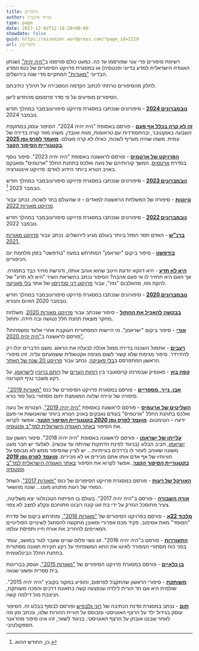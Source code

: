 ```yaml
---
title: סיפורים
author: נמרוד איזנברג
type: page
date: 2017-12-02T12:18:28+00:00
showdate: false
guid: https://aizenimr.wordpress.com/?page_id=2229
url: /סיפורים
---
```

רשימת סיפורים פרי עטי שפורסמו עד כה. כמעט כולם פורסמו ב["היה יהיה"](http://annual.sf-f.org.il) (שנתון האגודה הישראלית למדע בדיוני ופנטסיה) או במסגרת פרויקט הסיפורים של כנס המדע הבדיוני ["מאורות"](https://meorot.sf-f.org.il) המתקיים מדי שנה בירושלים.

לחלק מהסיפורים טרחתי לכתוב הקדמה המסבירה על תהליך כתיבתם.

הסיפורים מופיעים על פי סדר פרסומם מהחדש לישן.

**[נובמברונים 2024](post/2024-11-30-נובמברונים-2024.md)** - סיפורונים שנכתבו במסגרת פרויקט סיפורונובמבר במהלך חודש נובמבר 2024.

**[זה לא קרה בכלל אף פעם](post/2025-04-24-זה-לא-קרה-בכלל-אף-פעם.md)** - פורסם באסופת "היה יהיה 2024". *הסיפור עוסק במתקפת השבעה באוקטובר, ובהתמודדות עם טראומות, מוות ואובדן.* משהו מוזר קורה בדירה של עמית. משהו שהיה מעדיף לשכוח, כאילו לא קרה מעולם. **[מועמד לפרס גפן 2025 בקטגוריית הסיפור הקצר](https://geffen.sf-f.org.il/geffen_2022/%d7%9e%d7%95%d7%a2%d7%9e%d7%93%d7%99-%d7%a9%d7%9c%d7%91-%d7%91-%d7%9c%d7%a4%d7%a8%d7%a1-%d7%92%d7%a4%d7%9f-2025/)**.

**[הפרויקט של ארטמיס](/2024/2/29/2024-29-02-%D7%94%D7%A4%D7%A8%D7%95%D7%99%D7%A7%D7%98-%D7%A9%D7%9C-%D7%90%D7%A8%D7%98%D7%9E%D7%99%D7%A1-%D7%A1%D7%99%D7%A4%D7%95%D7%A8/)** - פורסם לראשונה באסופת "היה יהיה 2023". סיפור נוסף בסדרת [ארטמיס](/2020/08/15/%D7%94%D7%A9%D7%9C%D7%99%D7%98%D7%99%D7%9D-%D7%A9%D7%9C-%D7%90%D7%A8%D7%98%D7%9E%D7%99%D7%A1-%D7%A1%D7%99%D7%A4%D7%95%D7%A8/). המשך קורותיהם של נועה ואלכס בתחנת החלל "ארטמיס" ומאבקם באויב הנורא ביותר הידוע לאדם: פרויקט אינטגרציה.

[**נובמברונים 2023**](/2023/11/30/%D7%A0%D7%95%D7%91%D7%9E%D7%91%D7%A8%D7%95%D7%A0%D7%99%D7%9D-2023/) - סיפורונים שנכתבו במסגרת פרויקט סיפורונובמבר במהלך חודש נובמבר 2023 [^1].

[**טיוטות**](https://meorot.sf-f.org.il/2022/INDEX_19.HTM) - סיפורה של המשלחת הראשונה למאדים - זו שהעולם בחר לשכוח. נכתב עבור [פרויקט מאורות 2022](https://meorot.sf-f.org.il/2022/stories/).

[**נובמברונים 2022**](/2022/11/30/%d7%a0%d7%95%d7%91%d7%9e%d7%91%d7%a8%d7%95%d7%a0%d7%99%d7%9d-2022/) - סיפורונים שנכתבו במסגרת פרויקט סיפורונובמבר במהלך חודש נובמבר 2022.

[**ברנ"ש**](https://meorot.sf-f.org.il/2021/INDEX_21.HTM) - האדם חסר המזל ביותר בעולם מגיע לירושלים. נכתב עבור [פרויקט מאורות 2021.](https://meorot.sf-f.org.il/2021/%d7%a4%d7%a8%d7%95%d7%99%d7%a7%d7%98-%d7%94%d7%a1%d7%99%d7%a4%d7%95%d7%a8%d7%99%d7%9d/)

[**בודפשט**](/2021/09/16/%d7%91%d7%95%d7%93%d7%a4%d7%a9%d7%98-%d7%a1%d7%99%d7%a4%d7%95%d7%a8/) - סיפור ביקום "ישראמן" המתרחש במעוז "בודפשט" בזמן מלחמת יום הכיפורים.

[**היא לא תדע**](http://www.blipanika.co.il/?p=5220) - היא דווקא יודעת היטב שהוא אוהב אותה, ודורשת מחיר כבד בתמורה. אך האם היא תחזיר לו אי פעם אהבה? הסיפור נכתב בהשראת השיר "היא לא תדע" של להקת גזוז, מהאלבום "גזוז", עבור [פרויקט דני סנדרסון](http://www.blipanika.co.il/?cat=31) של אתר [בלי פאניקה](http://www.blipanika.co.il/).

[**נובמברונים 2020**](/2020/11/30/%d7%a0%d7%95%d7%91%d7%9e%d7%91%d7%a8%d7%95%d7%a0%d7%99%d7%9d-2020/) - סיפורונים שנכתבו במסגרת פרויקט סיפורונובמבר במהלך חודש נובמבר 2020 האיום והנורא.

[**בבקשה להאכיל את החתול**](https://meorot.sf-f.org.il/2020/INDEX-14.HTM) - סיפור שנכתב עבור [פרויקט מאורות 2020](https://meorot.sf-f.org.il/2020/%d7%a4%d7%a8%d7%95%d7%99%d7%a7%d7%98-%d7%94%d7%a1%d7%99%d7%a4%d7%95%d7%a8%d7%99%d7%9d/). משלחת מחקר מוצאת תחנת חלל נטושה ובה חידה. וחתול.

[**אורי**](/2020/10/04/%d7%90%d7%95%d7%a8%d7%99-%d7%a1%d7%99%d7%a4%d7%95%d7%a8/) - סיפור ביקום "ישראמן". מי היישות המסתורית העוקבת אחרי אלעד ומשפחתו? פורסם לראשונה ב["היה יהיה 2020"](http://annual.sf-f.org.il/?cat=16).

[**רעבים**](/2020/08/25/%d7%a8%d7%a2%d7%91%d7%99%d7%9d-%d7%a1%d7%99%d7%a4%d7%95%d7%a8/) - אתמול השכנה בדירה ממול אכלה לבעלה את הראש. משם הדברים יכלו רק להידרדר. סיפור מגיפות שלא קשור לשום מגיפה אקטואלית ששמעתם עליה. זהו סיפורי הראשון המתפרסם ב[בלי פאניקה](http://www.blipanika.co.il). נכתב עבור [פרויקט 20 שנה של האתר](http://www.blipanika.co.il/?p=4792).

[**קפה בוץ**](/2020/03/25/%d7%a7%d7%a4%d7%94-%d7%91%d7%95%d7%a5-%d7%a4%d7%90%d7%a0%d7%a4%d7%99%d7%a7/) - פאנפיק שבמרכזו קרוסאובר בין [רוחות הערים](http://rotemwrites.com/?page_id=119) של [רותם ברוכין](http://rotemwrites.com/) [לישראמן](/category/%D7%99%D7%A9%D7%A8%D7%90%D7%9E%D7%9F/), על רקע משבר נגיף הקורונה.

**[אבן, נייר, מספריים](https://meorot.sf-f.org.il/2019/index-19.html)** - פורסם במסגרת פרויקט הסיפורים של כנס ["מאורות 2019"](https://meorot.sf-f.org.il/2019/). סיפורה של עיירה שלווה המאמצת יתום מסתורי בעל סוד נורא.

[**השליטים של ארטמיס**](/2020/08/15/%d7%94%d7%a9%d7%9c%d7%99%d7%98%d7%99%d7%9d-%d7%a9%d7%9c-%d7%90%d7%a8%d7%98%d7%9e%d7%99%d7%a1-%d7%a1%d7%99%d7%a4%d7%95%d7%a8/) - פורסם לראשונה באסופת ["היה יהיה 2019"](http://annual.sf-f.org.il/?cat=15). הצטרפו אל נועה ואלכס בתחנת החלל "ארטמיס" בעודם נאבקים באויב הנורא ביותר שהאנושות אי-פעם ידעה – הטימטום. **[_מועמד לפרס גפן 2020 בקטגוריית הסיפור הקצר_](https://www.sf-f.org.il/archives/3058).** אפשר לקרוא את הסיפור [באתר האגודה הישראלית למד"ב ופנטסיה](https://www.sf-f.org.il/archives/3054).

**[עלייתו של ישראמן](/2019/08/08/%d7%a2%d7%9c%d7%99%d7%99%d7%aa%d7%95-%d7%a9%d7%9c-%d7%99%d7%a9%d7%a8%d7%90%d7%9e%d7%9f-%d7%a1%d7%99%d7%a4%d7%95%d7%a8/)** - פורסם לראשונה באסופת "היה יהיה 2018". סיפור ראשון עם [ישראמן](/2016/12/13/%d7%99%d7%a9%d7%a8%d7%90%d7%9e%d7%9f-%d7%95%d7%90%d7%a0%d7%99/), חביב הבלוג (בניגוד לפינת הדחקות שהיתה עד עכשיו). לאלעד יש חבר מעט משונה שאוהב לעזור לו בדרכים בעייתיות... יש לציין שהסיפור ממש לא מבוסס על חוויותיו של אף אדם אותו אתם מכירים או לא מכירים. **[_מועמד לפרס גפן 2019 בקטגוריית הסיפור הקצר_](http://geffen.sf-f.org.il/?p=1761).** אפשר לקרוא את הסיפור [באתר האגודה הישראלית למד"ב ופנטסיה](https://www.sf-f.org.il/archives/2778).

[**האורקל של רעות**](https://meorot.sf-f.org.il/2017/index-29.html) - פורסם במסגרת פרויקט הסיפורים של כנס ["מאורות 2017"](https://meorot.sf-f.org.il/2017/). השתל המוחי של רעות מתנהג מעט... שונה מהשאר.

[**אורה השבורה**](/2018/05/05/%d7%90%d7%95%d7%a8%d7%94-%d7%94%d7%a9%d7%91%d7%95%d7%a8%d7%94-%d7%a1%d7%99%d7%a4%d7%95%d7%a8/) - פורסם ב"היה יהיה 2017". בעולם בו הפיתוח הטכנולוגי יצא משליטה, צעיר מתוסכל הנזרק על ידי בת זוגו קונה רובוט מתוחכם ונקלע למצב לא צפוי.

**[מלכוד 22א](/2016/12/26/%d7%9e%d7%9c%d7%9b%d7%95%d7%93-22%d7%90-%d7%a1%d7%99%d7%a4%d7%95%d7%a8/)** - פורסם בפרויקט הסיפורים של ["מאורות 2016"](https://meorot.sf-f.org.il/2016/), ומתרחש ביקום של סדרת "המוסד" מאת אסימוב. פקיד מכס אפרורי ומאובן מתקשה להסתגל לשינויים הפוליטיים המאיימים להחריב את אורח חייו ותפיסת עולמו.

**[התעוררות](/2016/09/22/%d7%94%d7%aa%d7%a2%d7%95%d7%a8%d7%a8%d7%95%d7%aa-%d7%a1%d7%99%d7%a4%d7%95%d7%a8/)** - פורסם ב"היה יהיה 2016". זוג נשוי פלוס שניים שעבר לגור במושב, עומד בפני כוח מסתורי המפורר לאיטו את התא המשפחתי על רקע חקירת תאונה מסתורית בתחנת החלל הבינלאומית.

**[בן כלאיים](/2015/12/02/%d7%91%d7%9f-%d7%9b%d7%9c%d7%90%d7%99%d7%99%d7%9d-%d7%a1%d7%99%d7%a4%d7%95%d7%a8/)** - פורסם במסגרת פרויקט הסיפורים של ["מאורות 2015"](https://meorot.sf-f.org.il/2015/), ועוסק בבריונות בית ספרית ופשעי שנאה.

**[משותקת](/2015/09/07/%d7%9e%d7%a9%d7%95%d7%aa%d7%a7%d7%aa-%d7%a1%d7%99%d7%a4%d7%95%d7%a8/)** - סיפורי הראשון שהתקבל לפרסום, והופיע במקור בקובץ "היה יהיה 2015". שולמית היא אם חד הורית לילדה שנפצעה קשה בתאונת דרכים והפכה משותקת, הניצבת מול דילמה קשה.

**[תום](/2015/08/15/%d7%aa%d7%95%d7%9d-%d7%a1%d7%99%d7%a4%d7%95%d7%a8-2/)** - נכתב במסגרת סדנת הכתיבה של [רוני גלבפיש](https://gelbfish.com) ופורסם לבסוף בבלוג זה. הסיפור עוסק בגידול ילד על הרצף האוטיסטי ומבוסס על חוויית ההורות שלנו, ונכתב זמן מה לאחר שבננו אובחן על הרצף האוטיסטי. בניגוד לשאר, זהו אינו סיפור מהז'אנר הספקולטיבי.

[^1]: כן, החודש *ההוא*.